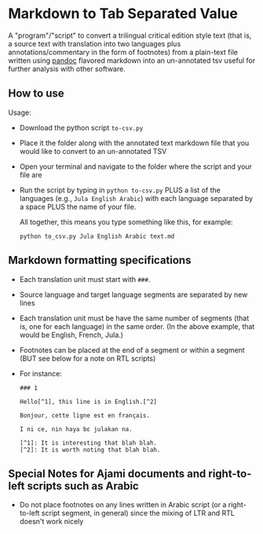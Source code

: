 Markdown to Tab Separated Value
==============================

A "program"/"script" to convert a trilingual critical edition style text (that is, a source text with translation into two languages plus annotations/commentary in the form of footnotes) from a plain-text file written using [pandoc](https://pandoc.org/) flavored markdown into an un-annotated tsv useful for further analysis with other software.

How to use
----------

Usage:

- Download the python script `to-csv.py`

- Place it the folder along with the annotated text markdown file that you would like to convert to an un-annotated TSV

- Open your terminal and navigate to the folder where the script and your file are

- Run the script by typing in `python to-csv.py` PLUS a list of the languages (e.g., `Jula English Arabic`) with each language separated by a space PLUS the name of your file.

  All together, this means you type something like this, for example:
  
  `python to_csv.py Jula English Arabic text.md`

Markdown formatting specifications
----------------------------------

   - Each translation unit must start with `###`. 

   - Source language and target language segments are separated by new lines

   - Each translation unit must be have the same number of segments (that is, one for each language) in the same order. (In the above example, that would be English, French, Jula.)

   - Footnotes can be placed at the end of a segment or within a segment (BUT see below for a note on RTL scripts)

   - For instance:

     ```
     ### 1
     
     Hello[^1], this line is in English.[^2]
     
     Bonjour, cette ligne est en français.
     
     I ni ce, nin haya bɛ julakan na.
     
     [^1]: It is interesting that blah blah.
     [^2]: It is worth noting that blah blah.
     ```

Special Notes for Ajami documents and right-to-left scripts such as Arabic
--------------------------------------------------------------------------

- Do not place footnotes on any lines written in Arabic script (or a right-to-left script segment, in general) since the mixing of LTR and RTL doesn't work nicely